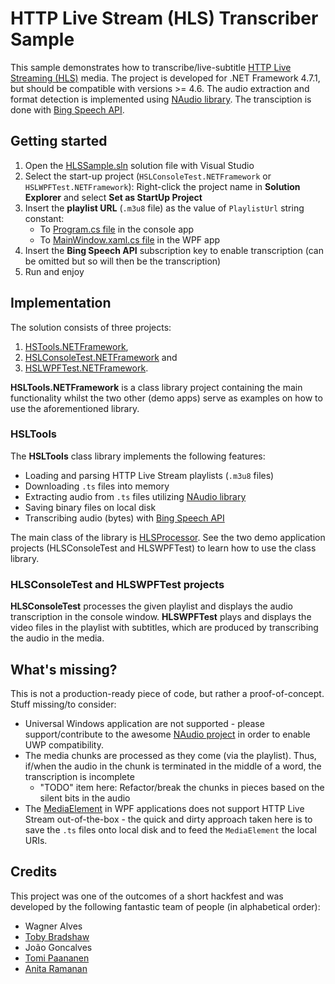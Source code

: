 HTTP Live Stream (HLS) Transcriber Sample
=========================================

This sample demonstrates how to transcribe/live-subtitle
[HTTP Live Streaming (HLS)](https://en.wikipedia.org/wiki/HTTP_Live_Streaming) media.
The project is developed for .NET Framework 4.7.1, but should be compatible with versions >= 4.6.
The audio extraction and format detection is implemented using
[NAudio library](https://github.com/naudio/NAudio). The transciption is done with
[Bing Speech API](https://azure.microsoft.com/en-us/services/cognitive-services/speech/).

## Getting started ##

1. Open the [HLSSample.sln](/HLSSample.sln) solution file with Visual Studio
2. Select the start-up project (`HSLConsoleTest.NETFramework` or `HSLWPFTest.NETFramework`):
   Right-click the project name in **Solution Explorer** and select **Set as StartUp Project**
3. Insert the **playlist URL** (`.m3u8` file) as the value of `PlaylistUrl` string constant:
    * To [Program.cs file](/HLSConsoleTest.NETFramework/Program.cs#L11) in the console app 
    * To [MainWindow.xaml.cs file](/HLSWPFTest.NETFramework/MainWindow.xaml.cs#L17) in the WPF app
4. Insert the **Bing Speech API** subscription key to enable transcription (can be omitted but so will then be the transcription)
5. Run and enjoy

## Implementation ##

The solution consists of three projects:
1. [HSTools.NETFramework](/HLSTools.NETFramework),
2. [HSLConsoleTest.NETFramework](/HLSConsoleTest.NETFramework) and
3. [HSLWPFTest.NETFramework](/HLSWPFTest.NETFramework).

**HSLTools.NETFramework** is a class library project containing the main functionality whilst the
two other (demo apps) serve as examples on how to use the aforementioned library.

### HSLTools ###

The **HSLTools** class library implements the following features:
* Loading and parsing HTTP Live Stream playlists (`.m3u8` files)
* Downloading `.ts` files into memory
* Extracting audio from `.ts` files utilizing [NAudio library](https://github.com/naudio/NAudio)
* Saving binary files on local disk
* Transcribing audio (bytes) with [Bing Speech API](https://azure.microsoft.com/en-us/services/cognitive-services/speech/)

The main class of the library is [HLSProcessor](/HLSTools.NETFramework/HLSProcessor.cs).
See the two demo application projects (HLSConsoleTest and HLSWPFTest) to learn how to use the class
library.

### HLSConsoleTest and HLSWPFTest projects ###

**HLSConsoleTest** processes the given playlist and displays the audio transcription in the
console window. **HLSWPFTest** plays and displays the video files in the playlist with
subtitles, which are produced by transcribing the audio in the media.

## What's missing? ##

This is not a production-ready piece of code, but rather a proof-of-concept.
Stuff missing/to consider:
* Universal Windows application are not supported - please support/contribute to the awesome
  [NAudio project](https://github.com/naudio/NAudio) in order to enable UWP compatibility.
* The media chunks are processed as they come (via the playlist). Thus, if/when the audio in
  the chunk is terminated in the middle of a word, the transcription is incomplete
  * "TODO" item here: Refactor/break the chunks in pieces based on the silent bits in the audio
* The [MediaElement](https://msdn.microsoft.com/en-us/library/system.windows.controls.mediaelement(v=vs.110).aspx)
  in WPF applications does not support HTTP Live Stream out-of-the-box - the quick and dirty
  approach taken here is to save the `.ts` files onto local disk and to feed the `MediaElement` the
  local URIs.

## Credits ##

This project was one of the outcomes of a short hackfest and was developed by the following
fantastic team of people (in alphabetical order):
* Wagner Alves
* [Toby Bradshaw](https://github.com/tobybrad)
* João Goncalves
* [Tomi Paananen](https://github.com/tompaana)
* [Anita Ramanan](https://github.com/anraman)
